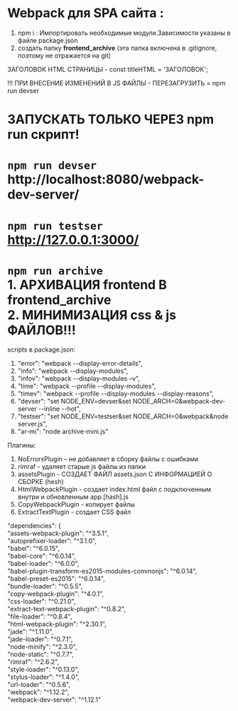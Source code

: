 # Webpack для SPA сайта :<br />
1. npm i : Импортировать необходимые модули.Зависимости указаны в файле package.json
2. создать папку **frontend_archive** (эта папка включена в .gitignore, поэтому не отражается на git)

ЗАГОЛОВОК HTML СТРАНИЦЫ - const titleHTML = 'ЗАГОЛОВОК';

!!! ПРИ ВНЕСЕНИЕ ИЗМЕНЕНИЙ В JS ФАЙЛЫ - ПЕРЕЗАГРУЗИТЬ = npm run devser

# ЗАПУСКАТЬ ТОЛЬКО ЧЕРЕЗ npm run скрипт!

# `npm run devser`       <br />http://localhost:8080/webpack-dev-server/
# ```npm run testser```      <br />http://127.0.0.1:3000/ 
# `npm run archive`      <br />1. АРХИВАЦИЯ frontend В frontend_archive<br />2. МИНИМИЗАЦИЯ css & js ФАЙЛОВ!!!

scripts в package.json:<br />
1. "error": "webpack --display-error-details",
2. "info": "webpack --display-modules",
3. "infov": "webpack --display-modules –v",
4. "time": "webpack --profile --display-modules",
5. "timev": "webpack --profile --display-modules --display-reasons",
6. "devser": "set NODE_ENV=devser&set NODE_ARCH=0&webpack-dev-server --inline --hot",
7. "testser": "set NODE_ENV=testser&set NODE_ARCH=0&webpack&node server.js",
8. "ar-mi": "node archive-mini.js"

Плагины:
1. NoErrorsPlugin – не добавляет в сборку файлы с ошибками
2. rimraf - удаляет старые js файлы из папки
3. assetsPlugin - СОЗДАЕТ ФАЙЛ assets.json С ИНФОРМАЦИЕЙ О СБОРКЕ (hesh)
4. HtmlWebpackPlugin - создает index.html файл с подключенным внутри и обновленным app.[hash].js
5. CopyWebpackPlugin - копирует файлы
6. ExtractTextPlugin - создает CSS файл

"dependencies": {<br />
    "assets-webpack-plugin": "^3.5.1",<br />
    "autoprefixer-loader": "^3.1.0",<br />
    "babel": "^6.0.15",<br />
    "babel-core": "^6.0.14",<br />
    "babel-loader": "^6.0.0",<br />
    "babel-plugin-transform-es2015-modules-commonjs": "^6.0.14",<br />
    "babel-preset-es2015": "^6.0.14",<br />
    "bundle-loader": "^0.5.5",<br />
    "copy-webpack-plugin": "^4.0.1",<br />
    "css-loader": "^0.21.0",<br />
    "extract-text-webpack-plugin": "^0.8.2",<br />
    "file-loader": "^0.8.4",<br />
    "html-webpack-plugin": "^2.30.1",<br />
    "jade": "^1.11.0",<br />
    "jade-loader": "^0.7.1",<br />
    "node-minify": "^2.3.0",<br />
    "node-static": "^0.7.7",<br />
    "rimraf": "^2.6.2",<br />
    "style-loader": "^0.13.0",<br />
    "stylus-loader": "^1.4.0",<br />
    "url-loader": "^0.5.6",<br />
    "webpack": "^1.12.2",<br />
    "webpack-dev-server": "^1.12.1"<br />